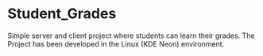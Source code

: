 # Student_Grades
Simple server and client project where students can learn their grades. The Project has been developed in the Linux (KDE Neon) environment.
